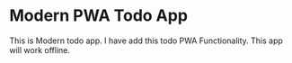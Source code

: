 # Modern PWA Todo App

This is Modern todo app. I have add this todo PWA Functionality. This app will work offline.


